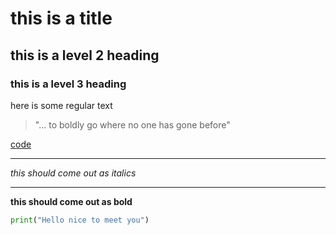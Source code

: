 # this is a title

## this is a level 2 heading

### this is a level 3 heading

here is some regular text

>"... to boldly go where no one has gone before"


[code](code)

---

*this should come out as italics*

---

**this should come out as bold**

```python
print("Hello nice to meet you")
```
